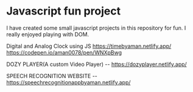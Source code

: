 # Javascript fun project
I have created some small javascript projects in this repository for fun.
I really enjoyed playing with DOM.

Digital and Analog Clock using JS
https://timebyaman.netlify.app/
https://codepen.io/aman0078/pen/WNXpBwg

DOZY PLAYER(A custom Video Player) -- https://dozyplayer.netlify.app/

SPEECH RECOGNITION WEBSITE -- https://speechrecognitionappbyaman.netlify.app/

